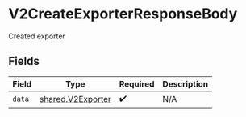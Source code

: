 # V2CreateExporterResponseBody

Created exporter


## Fields

| Field                                                  | Type                                                   | Required                                               | Description                                            |
| ------------------------------------------------------ | ------------------------------------------------------ | ------------------------------------------------------ | ------------------------------------------------------ |
| `data`                                                 | [shared.V2Exporter](../../models/shared/v2exporter.md) | :heavy_check_mark:                                     | N/A                                                    |